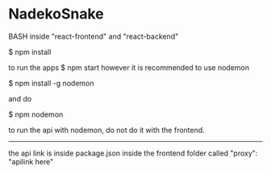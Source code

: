 # NadekoSnake

BASH inside "react-frontend" and "react-backend"

 $ npm install

to run the apps
 $ npm start
however it is recommended to use nodemon

 $ npm install -g nodemon
 
and do

 $ npm nodemon
 
to run the api with nodemon, do not do it with the frontend.

------------------------------------------------------------
the api link is inside package.json
inside the frontend folder
called "proxy": "apilink here"

